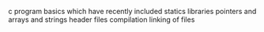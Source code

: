 c program basics
which have recently included statics libraries
pointers and arrays and strings
header files
compilation 
linking of files
